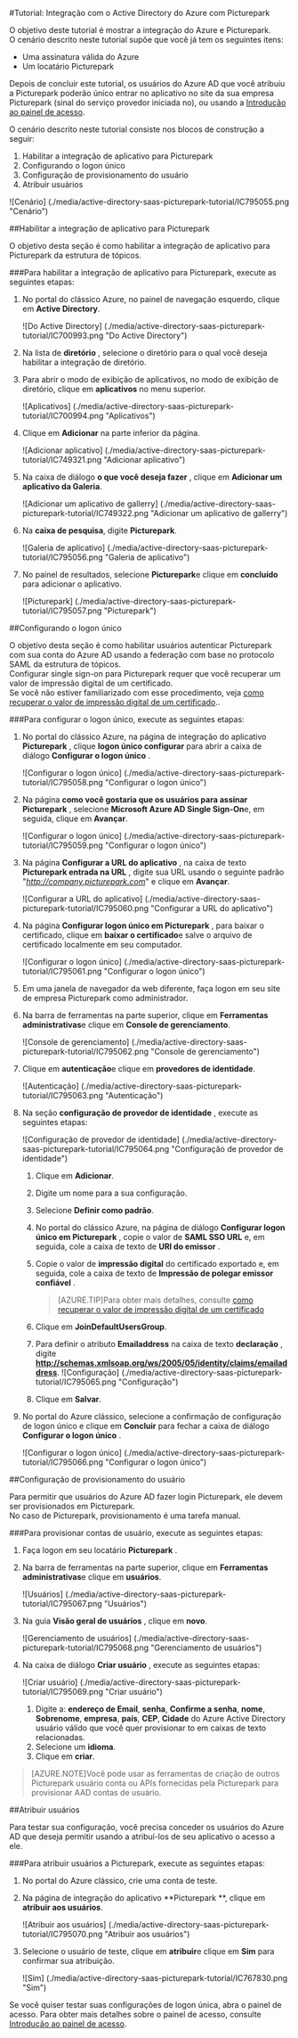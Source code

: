 <properties 
    pageTitle="Tutorial: Integração com o Active Directory do Azure com Picturepark | Microsoft Azure" 
    description="Saiba como usar Picturepark com o Azure Active Directory para habilitar o logon único, provisionamento automatizado e muito mais!" 
    services="active-directory" 
    authors="jeevansd"  
    documentationCenter="na" 
    manager="femila"/>
<tags 
    ms.service="active-directory" 
    ms.devlang="na" 
    ms.topic="article" 
    ms.tgt_pltfrm="na" 
    ms.workload="identity" 
    ms.date="09/26/2016" 
    ms.author="jeedes" />

#<a name="tutorial-azure-active-directory-integration-with-picturepark"></a>Tutorial: Integração com o Active Directory do Azure com Picturepark
  
O objetivo deste tutorial é mostrar a integração do Azure e Picturepark.  
O cenário descrito neste tutorial supõe que você já tem os seguintes itens:

-   Uma assinatura válida do Azure
-   Um locatário Picturepark
  
Depois de concluir este tutorial, os usuários do Azure AD que você atribuiu a Picturepark poderão único entrar no aplicativo no site da sua empresa Picturepark (sinal do serviço provedor iniciada no), ou usando a [Introdução ao painel de acesso](active-directory-saas-access-panel-introduction.md).
  
O cenário descrito neste tutorial consiste nos blocos de construção a seguir:

1.  Habilitar a integração de aplicativo para Picturepark
2.  Configurando o logon único
3.  Configuração de provisionamento do usuário
4.  Atribuir usuários

![Cenário] (./media/active-directory-saas-picturepark-tutorial/IC795055.png "Cenário")

##<a name="enabling-the-application-integration-for-picturepark"></a>Habilitar a integração de aplicativo para Picturepark
  
O objetivo desta seção é como habilitar a integração de aplicativo para Picturepark da estrutura de tópicos.

###<a name="to-enable-the-application-integration-for-picturepark-perform-the-following-steps"></a>Para habilitar a integração de aplicativo para Picturepark, execute as seguintes etapas:

1.  No portal do clássico Azure, no painel de navegação esquerdo, clique em **Active Directory**.

    ![Do Active Directory] (./media/active-directory-saas-picturepark-tutorial/IC700993.png "Do Active Directory")

2.  Na lista de **diretório** , selecione o diretório para o qual você deseja habilitar a integração de diretório.

3.  Para abrir o modo de exibição de aplicativos, no modo de exibição de diretório, clique em **aplicativos** no menu superior.

    ![Aplicativos] (./media/active-directory-saas-picturepark-tutorial/IC700994.png "Aplicativos")

4.  Clique em **Adicionar** na parte inferior da página.

    ![Adicionar aplicativo] (./media/active-directory-saas-picturepark-tutorial/IC749321.png "Adicionar aplicativo")

5.  Na caixa de diálogo **o que você deseja fazer** , clique em **Adicionar um aplicativo da Galeria**.

    ![Adicionar um aplicativo de gallerry] (./media/active-directory-saas-picturepark-tutorial/IC749322.png "Adicionar um aplicativo de gallerry")

6.  Na **caixa de pesquisa**, digite **Picturepark**.

    ![Galeria de aplicativo] (./media/active-directory-saas-picturepark-tutorial/IC795056.png "Galeria de aplicativo")

7.  No painel de resultados, selecione **Picturepark**e clique em **concluído** para adicionar o aplicativo.

    ![Picturepark] (./media/active-directory-saas-picturepark-tutorial/IC795057.png "Picturepark")

##<a name="configuring-single-sign-on"></a>Configurando o logon único
  
O objetivo desta seção é como habilitar usuários autenticar Picturepark com sua conta do Azure AD usando a federação com base no protocolo SAML da estrutura de tópicos.  
Configurar single sign-on para Picturepark requer que você recuperar um valor de impressão digital de um certificado.  
Se você não estiver familiarizado com esse procedimento, veja [como recuperar o valor de impressão digital de um certificado](http://youtu.be/YKQF266SAxI)..

###<a name="to-configure-single-sign-on-perform-the-following-steps"></a>Para configurar o logon único, execute as seguintes etapas:

1.  No portal do clássico Azure, na página de integração do aplicativo **Picturepark** , clique **logon único configurar** para abrir a caixa de diálogo **Configurar o logon único** .

    ![Configurar o logon único] (./media/active-directory-saas-picturepark-tutorial/IC795058.png "Configurar o logon único")

2.  Na página **como você gostaria que os usuários para assinar Picturepark** , selecione **Microsoft Azure AD Single Sign-On**e, em seguida, clique em **Avançar**.

    ![Configurar o logon único] (./media/active-directory-saas-picturepark-tutorial/IC795059.png "Configurar o logon único")

3.  Na página **Configurar a URL do aplicativo** , na caixa de texto **Picturepark entrada na URL** , digite sua URL usando o seguinte padrão "*http://company.picturepark.com*" e clique em **Avançar**.

    ![Configurar a URL do aplicativo] (./media/active-directory-saas-picturepark-tutorial/IC795060.png "Configurar a URL do aplicativo")

4.  Na página **Configurar logon único em Picturepark** , para baixar o certificado, clique em **baixar o certificado**e salve o arquivo de certificado localmente em seu computador.

    ![Configurar o logon único] (./media/active-directory-saas-picturepark-tutorial/IC795061.png "Configurar o logon único")

5.  Em uma janela de navegador da web diferente, faça logon em seu site de empresa Picturepark como administrador.

6.  Na barra de ferramentas na parte superior, clique em **Ferramentas administrativas**e clique em **Console de gerenciamento**.

    ![Console de gerenciamento] (./media/active-directory-saas-picturepark-tutorial/IC795062.png "Console de gerenciamento")

7.  Clique em **autenticação**e clique em **provedores de identidade**.

    ![Autenticação] (./media/active-directory-saas-picturepark-tutorial/IC795063.png "Autenticação")

8.  Na seção **configuração de provedor de identidade** , execute as seguintes etapas:

    ![Configuração de provedor de identidade] (./media/active-directory-saas-picturepark-tutorial/IC795064.png "Configuração de provedor de identidade")

    1.  Clique em **Adicionar**.
    2.  Digite um nome para a sua configuração.
    3.  Selecione **Definir como padrão**.
    4.  No portal do clássico Azure, na página de diálogo **Configurar logon único em Picturepark** , copie o valor de **SAML SSO URL** e, em seguida, cole a caixa de texto de **URI do emissor** .
    5.  Copie o valor de **impressão digital** do certificado exportado e, em seguida, cole a caixa de texto de **Impressão de polegar emissor confiável** .  

        >[AZURE.TIP]Para obter mais detalhes, consulte [como recuperar o valor de impressão digital de um certificado](http://youtu.be/YKQF266SAxI)

    6.  Clique em **JoinDefaultUsersGroup**.
    7.  Para definir o atributo **Emailaddress** na caixa de texto **declaração** , digite **http://schemas.xmlsoap.org/ws/2005/05/identity/claims/emailaddress**.
        ![Configuração] (./media/active-directory-saas-picturepark-tutorial/IC795065.png "Configuração")
    8.  Clique em **Salvar**.

9.  No portal do Azure clássico, selecione a confirmação de configuração de logon único e clique em **Concluir** para fechar a caixa de diálogo **Configurar o logon único** .

    ![Configurar o logon único] (./media/active-directory-saas-picturepark-tutorial/IC795066.png "Configurar o logon único")

##<a name="configuring-user-provisioning"></a>Configuração de provisionamento do usuário
  
Para permitir que usuários do Azure AD fazer login Picturepark, ele devem ser provisionados em Picturepark.  
No caso de Picturepark, provisionamento é uma tarefa manual.

###<a name="to-provision-a-user-accounts-perform-the-following-steps"></a>Para provisionar contas de usuário, execute as seguintes etapas:

1.  Faça logon em seu locatário **Picturepark** .

2.  Na barra de ferramentas na parte superior, clique em **Ferramentas administrativas**e clique em **usuários**.

    ![Usuários] (./media/active-directory-saas-picturepark-tutorial/IC795067.png "Usuários")

3.  Na guia **Visão geral de usuários** , clique em **novo**.

    ![Gerenciamento de usuários] (./media/active-directory-saas-picturepark-tutorial/IC795068.png "Gerenciamento de usuários")

4.  Na caixa de diálogo **Criar usuário** , execute as seguintes etapas:

    ![Criar usuário] (./media/active-directory-saas-picturepark-tutorial/IC795069.png "Criar usuário")

    1.  Digite a: **endereço de Email**, **senha**, **Confirme a senha**, **nome**, **Sobrenome**, **empresa**, **país**, **CEP**, **Cidade** do Azure Active Directory usuário válido que você quer provisionar to em caixas de texto relacionadas.
    2.  Selecione um **idioma**.
    3.  Clique em **criar**.

>[AZURE.NOTE]Você pode usar as ferramentas de criação de outros Picturepark usuário conta ou APIs fornecidas pela Picturepark para provisionar AAD contas de usuário.

##<a name="assigning-users"></a>Atribuir usuários
  
Para testar sua configuração, você precisa conceder os usuários do Azure AD que deseja permitir usando a atribuí-los de seu aplicativo o acesso a ele.

###<a name="to-assign-users-to-picturepark-perform-the-following-steps"></a>Para atribuir usuários a Picturepark, execute as seguintes etapas:

1.  No portal do Azure clássico, crie uma conta de teste.

2.  Na página de integração do aplicativo **Picturepark **, clique em **atribuir aos usuários**.

    ![Atribuir aos usuários] (./media/active-directory-saas-picturepark-tutorial/IC795070.png "Atribuir aos usuários")

3.  Selecione o usuário de teste, clique em **atribuir**e clique em **Sim** para confirmar sua atribuição.

    ![Sim] (./media/active-directory-saas-picturepark-tutorial/IC767830.png "Sim")
  
Se você quiser testar suas configurações de logon única, abra o painel de acesso. Para obter mais detalhes sobre o painel de acesso, consulte [Introdução ao painel de acesso](active-directory-saas-access-panel-introduction.md).